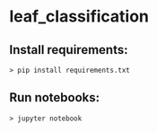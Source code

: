 # leaf_classification

## Install requirements:
`> pip install requirements.txt`

## Run notebooks:
`> jupyter notebook`

